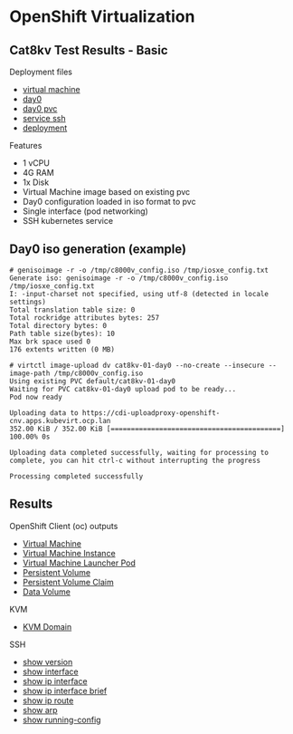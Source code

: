 # OpenShift Virtualization

## Cat8kv Test Results - Basic

Deployment files
- [virtual machine](../../tests/ocp/kubevirt/cat8kv/01/vm.yaml)
- [day0](../../tests/ocp/kubevirt/cat8kv/01/iosxe_config.txt)
- [day0 pvc](../../tests/ocp/kubevirt/cat8kv/01/day0.yaml)
- [service ssh](../../tests/ocp/kubevirt/cat8kv/01/svc.yaml)
- [deployment](../../tests/ocp/kubevirt/cat8kv/01/deployment.yaml)

Features
- 1 vCPU
- 4G RAM
- 1x Disk
- Virtual Machine image based on existing pvc
- Day0 configuration loaded in iso format to pvc
- Single interface (pod networking)
- SSH kubernetes service

## Day0 iso generation (example)

```
# genisoimage -r -o /tmp/c8000v_config.iso /tmp/iosxe_config.txt
Generate iso: genisoimage -r -o /tmp/c8000v_config.iso /tmp/iosxe_config.txt
I: -input-charset not specified, using utf-8 (detected in locale settings)
Total translation table size: 0
Total rockridge attributes bytes: 257
Total directory bytes: 0
Path table size(bytes): 10
Max brk space used 0
176 extents written (0 MB)
```

```
# virtctl image-upload dv cat8kv-01-day0 --no-create --insecure --image-path /tmp/c8000v_config.iso
Using existing PVC default/cat8kv-01-day0
Waiting for PVC cat8kv-01-day0 upload pod to be ready...
Pod now ready

Uploading data to https://cdi-uploadproxy-openshift-cnv.apps.kubevirt.ocp.lan
352.00 KiB / 352.00 KiB [==========================================] 100.00% 0s

Uploading data completed successfully, waiting for processing to complete, you can hit ctrl-c without interrupting the progress

Processing completed successfully
```

## Results

OpenShift Client (oc) outputs
- [Virtual Machine](./OcVm.md)
- [Virtual Machine Instance](./OcVmi.md)
- [Virtual Machine Launcher Pod](./OcPod.md)
- [Persistent Volume](./OcPv.md)
- [Persistent Volume Claim](./OcPvc.md)
- [Data Volume](./OcDv.md)

KVM
- [KVM Domain](./OcKvm.md)

SSH
- [show version](./SshVersion.md)
- [show interface](./SshInterface.md)
- [show ip interface](./SshIpInterface.md)
- [show ip interface brief](./SshIpBrief.md)
- [show ip route](./SshRoute.md)
- [show arp](./SshArp.md)
- [show running-config](./SshConfig.md)
